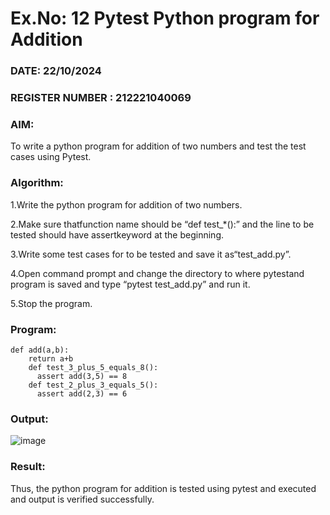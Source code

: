 # Ex.No: 12 Pytest Python program for Addition

### DATE: 22/10/2024

### REGISTER NUMBER : 212221040069

### AIM:

To write a python program for addition of two numbers and test the test cases using Pytest.
### Algorithm:


1.Write the python program for addition of two numbers.

2.Make sure thatfunction name should be “def test_*():” and the line to be tested should have assertkeyword at the beginning.

3.Write some test cases for to be tested and save it as“test_add.py”.

4.Open command prompt and change the directory to where pytestand program is saved and type “pytest test_add.py” and run it.

5.Stop the program.

### Program:

```
def add(a,b):
    return a+b
    def test_3_plus_5_equals_8():
      assert add(3,5) == 8
    def test_2_plus_3_equals_5():
      assert add(2,3) == 6
```

### Output:

![image](https://github.com/user-attachments/assets/9613f095-d70a-4df7-9f6c-d275cad0b223)

### Result:

Thus, the python program for addition is tested using pytest and executed and output is verified successfully.


